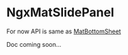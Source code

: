 # NgxMatSlidePanel

For now API is same as [MatBottomSheet](https://material.angular.io/components/bottom-sheet/api)

Doc coming soon...
